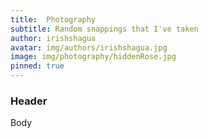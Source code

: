 ```yaml
---
title:  Photography
subtitle: Random snappings that I've taken
author: irishshagua
avatar: img/authors/irishshagua.jpg
image: img/photography/hiddenRose.jpg
pinned: true
---
```


### Header
Body